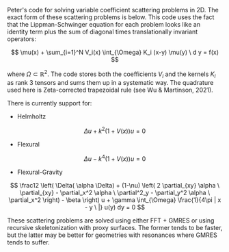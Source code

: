 Peter's code for solving variable coefficient scattering problems in 2D. The exact form of these scattering problems is below. This code uses the fact that the Lippman-Schwinger equation for each problem looks like an identity term plus the sum of diagonal times translationally invariant operators:

$$ \mu(x) + \sum_{i=1}^N V_i(x) \int_{\Omega} K_i (x-y) \mu(y) \ d y  = f(x) $$ 

where $\Omega \subset \mathbb{R}^2$. The code stores both the coefficients $V_i$ and the kernels $K_i$ as rank 3 tensors and sums them up in a systematic way. The quadrature used here is Zeta-corrected trapezoidal rule (see Wu & Martinson, 2021).

There is currently support for:

- Helmholtz

$$ \Delta u + k^2(1+V(x)) u = 0 $$

- Flexural

$$ \Delta u - k^4(1+V(x)) u = 0 $$

- Flexural-Gravity

$$  \frac12 \left( \Delta( \alpha \Delta) + (1-\nu) \left( 2 \partial_{xy} \alpha \ \partial_{xy} - \partial_x^2 \alpha \ \partial^2_y  - \partial_y^2 \alpha \ \partial_x^2  \right)  - \beta \right) u + \gamma \int_{\Omega} \frac{1}{4\pi | x - y \ |} u(y) dy = 0  $$



These scattering problems are solved using either FFT + GMRES or using recursive skeletonization with proxy surfaces. The former tends to be faster, but the latter may be better for geometries with resonances where GMRES tends to suffer. 
